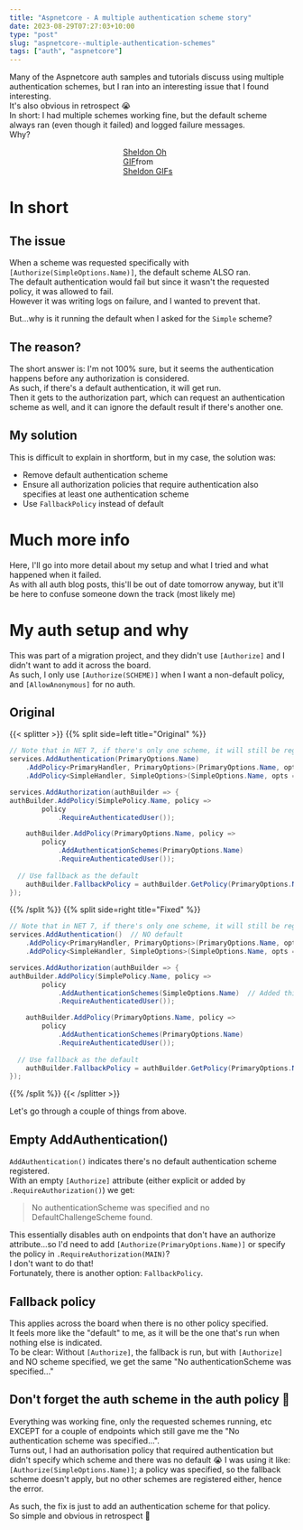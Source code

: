 ```yaml
---
title: "Aspnetcore - A multiple authentication scheme story"
date: 2023-08-29T07:27:03+10:00
type: "post"
slug: "aspnetcore--multiple-authentication-schemes"
tags: ["auth", "aspnetcore"]
---
```


Many of the Aspnetcore auth samples and tutorials discuss using multiple authentication schemes, but I ran into an interesting issue that I found interesting.  
It's also obvious in retrospect 😭  
In short: I had multiple schemes working fine, but the default scheme always ran (even though it failed) and logged failure messages.   
Why?  

<!--more-->  

<div style="margin: auto;width:20%;">
	<div class="tenor-gif-embed" data-postid="15779151" data-share-method="host" data-aspect-ratio="1.33333" data-width="100%"><a href="https://tenor.com/view/sheldon-oh-frickity-frack-not-this-again-gif-15779151">Sheldon Oh GIF</a>from <a href="https://tenor.com/search/sheldon-gifs">Sheldon GIFs</a></div> <script type="text/javascript" async src="https://tenor.com/embed.js"></script>
</div>

# In short  
## The issue  
When a scheme was requested specifically with `[Authorize(SimpleOptions.Name)]`, the default scheme ALSO ran.    
The default authentication would fail but since it wasn't the requested policy, it was allowed to fail.  
However it was writing logs on failure, and I wanted to prevent that.  

But...why is it running the default when I asked for the `Simple` scheme?   

## The reason?  
The short answer is: I'm not 100% sure, but it seems the authentication happens before any authorization is considered.  
As such, if there's a default authentication, it will get run.  
Then it gets to the authorization part, which can request an authentication scheme as well, and it can ignore the default result if there's another one.  

## My solution  
This is difficult to explain in shortform, but in my case, the solution was:
- Remove default authentication scheme  
- Ensure all authorization policies that require authentication also specifies at least one authentication scheme  
- Use `FallbackPolicy` instead of default  

# Much more info  
Here, I'll go into more detail about my setup and what I tried and what happened when it failed.  
As with all auth blog posts, this'll be out of date tomorrow anyway, but it'll be here to confuse someone down the track (most likely me)  

# My auth setup and why  
This was part of a migration project, and they didn't use `[Authorize]` and I didn't want to add it across the board.  
As such, I only use `[Authorize(SCHEME)]` when I want a non-default policy, and `[AllowAnonymous]` for no auth.  

## Original  
{{< splitter >}}
{{% split side=left title="Original" %}}
```cs
// Note that in NET 7, if there's only one scheme, it will still be registered as the default if omitted.  
services.AddAuthentication(PrimaryOptions.Name) 
	.AddPolicy<PrimaryHandler, PrimaryOptions>(PrimaryOptions.Name, opts => {})
	.AddPolicy<SimpleHandler, SimpleOptions>(SimpleOptions.Name, opts => {});

services.AddAuthorization(authBuilder => {
authBuilder.AddPolicy(SimplePolicy.Name, policy => 
		policy
			.RequireAuthenticatedUser());

	authBuilder.AddPolicy(PrimaryOptions.Name, policy => 
		policy
			.AddAuthenticationSchemes(PrimaryOptions.Name)
			.RequireAuthenticatedUser());
	
  // Use fallback as the default
	authBuilder.FallbackPolicy = authBuilder.GetPolicy(PrimaryOptions.Name);
});
```   
{{% /split %}}
{{% split side=right title="Fixed" %}}
```cs
// Note that in NET 7, if there's only one scheme, it will still be registered as the default if omitted.  
services.AddAuthentication()  // NO default 
	.AddPolicy<PrimaryHandler, PrimaryOptions>(PrimaryOptions.Name, opts => {})
	.AddPolicy<SimpleHandler, SimpleOptions>(SimpleOptions.Name, opts => {});

services.AddAuthorization(authBuilder => {
authBuilder.AddPolicy(SimplePolicy.Name, policy => 
		policy
			.AddAuthenticationSchemes(SimpleOptions.Name)  // Added this!
			.RequireAuthenticatedUser());

	authBuilder.AddPolicy(PrimaryOptions.Name, policy => 
		policy
			.AddAuthenticationSchemes(PrimaryOptions.Name)
			.RequireAuthenticatedUser());
	
  // Use fallback as the default
	authBuilder.FallbackPolicy = authBuilder.GetPolicy(PrimaryOptions.Name);
});
```   
{{% /split %}}
{{< /splitter >}}  

Let's go through a couple of things from above.

## Empty AddAuthentication()
`AddAuthentication()` indicates there's no default authentication scheme registered.  
With an empty `[Authorize]` attribute (either explicit or added by `.RequireAuthorization()`) we get:
> No authenticationScheme was specified and no DefaultChallengeScheme found.  

This essentially disables auth on endpoints that don't have an authorize attribute...so I'd need to add `[Authorize(PrimaryOptions.Name)]` or specify the policy in `.RequireAuthorization(MAIN)`?  
I don't want to do that!  
Fortunately, there is another option: `FallbackPolicy`.  

## Fallback policy  
This applies across the board when there is no other policy specified.  
It feels more like the "default" to me, as it will be the one that's run when nothing else is indicated.  
To be clear: Without `[Authorize]`, the fallback is run, but with `[Authorize]` and NO scheme specified, we get the same "No authenticationScheme was specified..."  

## Don't forget the auth scheme in the auth policy 🤔
Everything was working fine, only the requested schemes running, etc EXCEPT for a couple of endpoints which still gave me the "No authentication scheme was specified...".  
Turns out, I had an authorisation policy that required authentication but didn't specify which scheme and there was no default 😭
I was using it like: `[Authorize(SimpleOptions.Name)]`; a policy was specified, so the fallback scheme doesn't apply, but no other schemes are registered either, hence the error.

As such, the fix is just to add an authentication scheme for that policy.  
So simple and obvious in retrospect 🤦
